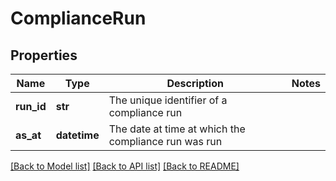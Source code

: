 # ComplianceRun


## Properties
Name | Type | Description | Notes
------------ | ------------- | ------------- | -------------
**run_id** | **str** | The unique identifier of a compliance run | 
**as_at** | **datetime** | The date at time at which the compliance run was run | 

[[Back to Model list]](../README.md#documentation-for-models) [[Back to API list]](../README.md#documentation-for-api-endpoints) [[Back to README]](../README.md)


